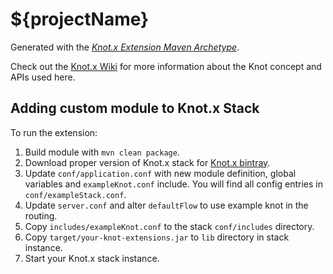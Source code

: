 # ${projectName}

Generated with the [_Knot.x Extension Maven Archetype_](https://github.com/Knotx/knotx-extension-archetype).

Check out the [Knot.x Wiki](https://github.com/Cognifide/knotx/wiki/Knot) for more information 
about the Knot concept and APIs used here.

## Adding custom module to Knot.x Stack

To run the extension:

1. Build module with `mvn clean package`.
2. Download proper version of Knot.x stack for [Knot.x bintray](https://bintray.com/knotx/downloads/distro).
3. Update `conf/application.conf` with new module definition, global variables and `exampleKnot.conf` include.
You will find all config entries in `conf/exampleStack.conf`.
4. Update `server.conf` and alter `defaultFlow` to use example knot in the routing.
5. Copy `includes/exampleKnot.conf` to the stack `conf/includes` directory.
6. Copy `target/your-knot-extensions.jar` to `lib` directory in stack instance.
7. Start your Knot.x stack instance.